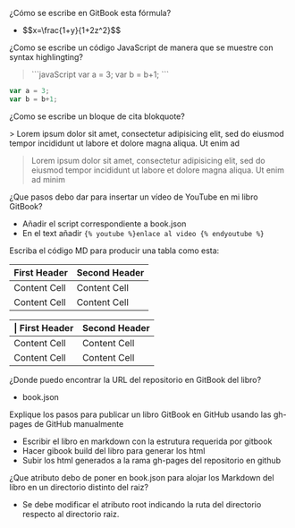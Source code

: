 ¿Cómo se escribe en GitBook esta fórmula?
* \$\$x=\frac{1+y}{1+2z^2}\$\$

¿Como se escribe un código JavaScript de manera que se muestre con syntax highlingting?

>`\``javaScript
var a = 3;
var b = b+1;
\```

```javaScript
var a = 3;
var b = b+1;
```
¿Como se escribe un bloque de cita blokquote?

\> Lorem ipsum dolor sit amet, consectetur adipisicing elit, sed do eiusmod tempor incididunt ut labore et dolore magna aliqua. Ut enim ad

> Lorem ipsum dolor sit amet, consectetur adipisicing elit, sed do eiusmod tempor incididunt ut labore et dolore magna aliqua. Ut enim ad minim

¿Que pasos debo dar para insertar un vídeo de YouTube en mi libro GitBook?

* Añadir el script correspondiente a book.json
* En el text añadir `{% youtube %}enlace al video {% endyoutube %}`

Escriba el código MD para producir una tabla como esta:

| First Header | Second Header |
| -- | -- |
| Content Cell | Content Cell |
| Content Cell | Content Cell |

\| First Header | Second Header |
| -- | -- |
| Content Cell | Content Cell |
| Content Cell | Content Cell |

¿Donde puedo encontrar la URL del repositorio en GitBook del libro?
* book.json

Explique los pasos para publicar un libro GitBook en GitHub usando las gh-pages de GitHub manualmente
* Escribir el libro en markdown con la estrutura requerida por gitbook
* Hacer gibook build del libro para generar los html
* Subir los html generados a la rama gh-pages del repositorio en github

¿Que atributo debo de poner en book.json para alojar los Markdown del libro en un directorio distinto del raiz?
* Se debe modificar el atributo root indicando la ruta del directorio respecto al directorio raiz.

